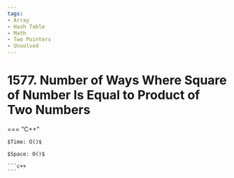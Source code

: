 ```yaml
---
tags:
- Array
- Hash Table
- Math
- Two Pointers
- Unsolved
---
```



# 1577. Number of Ways Where Square of Number Is Equal to Product of Two Numbers

=== "C++"

    $Time: O()$

    $Space: O()$

    ```c++
    ```